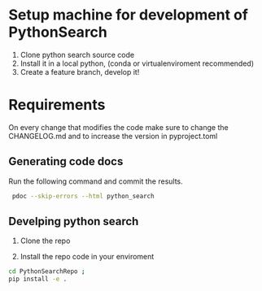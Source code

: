 # Setup machine for development of PythonSearch


1. Clone python search source code
2. Install it in a local python, (conda or virtualenviroment recommended)
3. Create a feature branch, develop it!

# Requirements

On every change that modifies the code make sure to change the CHANGELOG.md and to increase the version in pyproject.toml

## Generating code docs

Run the following command and commit the results.

```sh
 pdoc --skip-errors --html python_search
```


## Develping python search

1. Clone the repo

2. Install the repo code in your enviroment

```sh
cd PythonSearchRepo ; 
pip install -e .
```
